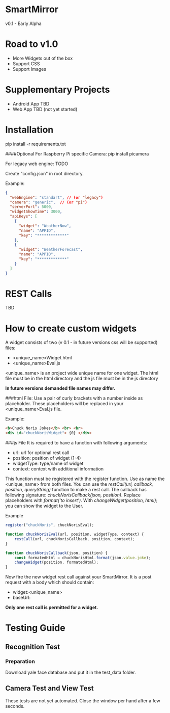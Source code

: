 # SmartMirror

v0.1 - Early Alpha

# Road to v1.0
- More Widgets out of the box
- Support CSS
- Support Images

# Supplementary Projects
- Android App TBD
- Web App TBD (not yet started)

# Installation
pip install -r requirements.txt

####Optional
For Raspberry Pi specific Camera:
pip install picamera

For legacy web engine:
TODO

Create "config.json" in root directory.

Example:
```json
{
  "webEngine": "standart", // (or "legacy")
  "camera": "generic",  // (or "pi")
  "serverPort": 5000,
  "widgetShowTime": 3000,
  "apiKeys": [
    {
      "widget": "WeatherNow",
      "name": "APPID",
      "key": "*************"
    },
    {
      "widget": "WeatherForecast",
      "name": "APPID",
      "key": "*************"
    }
  ]
}
```

# REST Calls
TBD



# How to create custom widgets
A widget consists of two (v 0.1 - in future versions css will be supported) files:
- <unique_name>Widget.html
- <unique_name>Eval.js

<unique_name> is an project wide unique name for one widget.
The html file must be in the html directory and the js file must be in the js directory

**In future versions demanded file names may differ.**

###html File:
Use a pair of curly brackets with a number inside as placeholder. These placeholders will be replaced in your <unique_name>Eval.js file.

Example:
```html
<b>Chuck Noris Jokes</b> <br> <br>
<div id="chuckNorisWidget"> {0} </div>
```

###js File
It is required to have a function with following arguments:
- url: url for optional rest call
- position: position of widget (1-4)
- widgetType: type/name of widget
- context: context with additional information

This function must be registered with the register function. Use as name the <unique_name> from both files.
You can use the *restCall(url, callback, position, queryString)* function to make a rest call.
The callback has following signature: *chuckNorisCallback(json, position)*.
Replace placeholders with *format('to insert')*.
With *changeWidget(position, html);* you can show the widget to the User.

Example 
```javascript
register("chuckNoris", chuckNorisEval);

function chuckNorisEval(url, position, widgetType, context) {
    restCall(url, chuckNorisCallback, position, context);
}

function chuckNorisCallback(json, position) {
    const formatedHtml = chuckNorisHtml.format(json.value.joke);
    changeWidget(position, formatedHtml);
}
```

Now fire the new widget rest call against your SmartMirror.
It is a post request with a body which should contain:
- widget:<unique_name>
- baseUrl:<url for rest call>

**Only one rest call is permitted for a widget.**


# Testing Guide
## Recognition Test
### Preparation
Download yale face database and put it in the test_data folder.
## Camera Test and View Test
These tests are not yet automated. Close the window per hand after a few seconds.